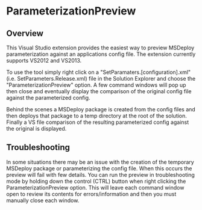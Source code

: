 ParameterizationPreview
=======================

Overview
--------

This Visual Studio extension provides the easiest way to preview MSDeploy parameterization against an applications config file.  The extension currently supports VS2012 and VS2013.

To use the tool simply right click on a "SetParamaters.[configuration].xml" (i.e. SetParameters.Release.xml) file in the Solution Explorer and choose the "ParameterizationPreview" option.  A few command windows will pop up then close and eventually display the comparison of the original config file against the parameterized config.

Behind the scenes a MSDeploy package is created from the config files and then deploys that package to a temp directory at the root of the solution.  Finally a VS file comparison of the resulting parameterized config against the original is displayed.

Troubleshooting
---------------

In some situations there may be an issue with the creation of the temporary MSDeploy package or parameterizing the config file.  When this occurs the preview will fail with few details.  You can run the preview in troubleshooting mode by holding down the control (CTRL) button when right clicking the ParameterizationPreview option.  This will leave each command window open to review its contents for errors/information and then you must manually close each window.
